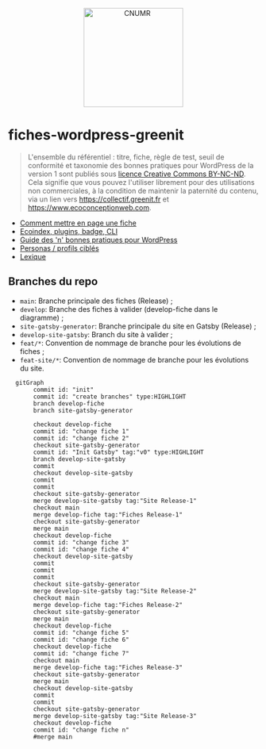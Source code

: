 <p align="center">
  <a href="https://collectif.greenit.fr/">
    <img alt="CNUMR" src="./assets/logo-cnumr.png" width="200" />
  </a>
</p>

# fiches-wordpress-greenit

> L'ensemble du référentiel : titre, fiche, règle de test, seuil de conformité et taxonomie des bonnes pratiques pour WordPress de la version 1 sont publiés sous [licence Creative Commons BY-NC-ND](LICENCE). Cela signifie que vous pouvez l'utiliser librement pour des utilisations non commerciales, à la condition de maintenir la paternité du contenu, via un lien vers https://collectif.greenit.fr et https://www.ecoconceptionweb.com.

- [Comment mettre en page une fiche](./best-practices-WordPress/template/README.md)
- [Ecoindex, plugins, badge, CLI](/Ecoindex,%20plugins,%20badge,%20CLI/README.md)
- [Guide des 'n' bonnes pratiques pour WordPress](/best-practices-WordPress/README.md)
- [Personas / profils ciblés](./personnas/README.md)
- [Lexique](./lexique/Lexique.md)

## Branches du repo

- `main`: Branche principale des fiches (Release) ;
- `develop`: Branche des fiches à valider (develop-fiche dans le diagramme) ;
- `site-gatsby-generator`: Branche principale du site en Gatsby (Release) ;
- `develop-site-gatsby`: Branch du site à valider ;
- `feat/*`: Convention de nommage de branche pour les évolutions de fiches ;
- `feat-site/*`: Convention de nommage de branche pour les évolutions du site.

```mermaid
  gitGraph
       commit id: "init"
       commit id: "create branches" type:HIGHLIGHT
       branch develop-fiche
       branch site-gatsby-generator

       checkout develop-fiche
       commit id: "change fiche 1"
       commit id: "change fiche 2"
       checkout site-gatsby-generator
       commit id: "Init Gatsby" tag:"v0" type:HIGHLIGHT
       branch develop-site-gatsby
       commit
       checkout develop-site-gatsby
       commit
       commit
       checkout site-gatsby-generator
       merge develop-site-gatsby tag:"Site Release-1"
       checkout main
       merge develop-fiche tag:"Fiches Release-1"
       checkout site-gatsby-generator
       merge main
       checkout develop-fiche
       commit id: "change fiche 3"
       commit id: "change fiche 4"
       checkout develop-site-gatsby
       commit
       commit
       commit
       checkout site-gatsby-generator
       merge develop-site-gatsby tag:"Site Release-2"
       checkout main
       merge develop-fiche tag:"Fiches Release-2"
       checkout site-gatsby-generator
       merge main
       checkout develop-fiche
       commit id: "change fiche 5"
       commit id: "change fiche 6"
       checkout develop-fiche
       commit id: "change fiche 7"
       checkout main
       merge develop-fiche tag:"Fiches Release-3"
       checkout site-gatsby-generator
       merge main
       checkout develop-site-gatsby
       commit
       commit
       checkout site-gatsby-generator
       merge develop-site-gatsby tag:"Site Release-3"
       checkout develop-fiche
       commit id: "change fiche n"
       #merge main
```
